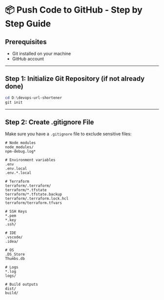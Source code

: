 # 📦 Push Code to GitHub - Step by Step Guide

## Prerequisites
- Git installed on your machine
- GitHub account

---

## Step 1: Initialize Git Repository (if not already done)

```powershell
cd D:\devops-url-shortener
git init
```

---

## Step 2: Create .gitignore File

Make sure you have a `.gitignore` file to exclude sensitive files:

```
# Node modules
node_modules/
npm-debug.log*

# Environment variables
.env
.env.local
.env.*.local

# Terraform
terraform/.terraform/
terraform/*.tfstate
terraform/*.tfstate.backup
terraform/.terraform.lock.hcl
terraform/terraform.tfvars

# SSH Keys
*.pem
*.key
.ssh/

# IDE
.vscode/
.idea/

# OS
.DS_Store
Thumbs.db

# Logs
*.log
logs/

# Build outputs
dist/
build/
